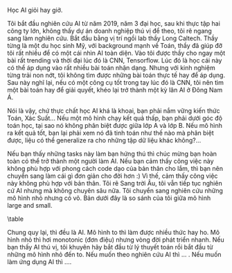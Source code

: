 

Học AI giỏi hay giở.

Tôi bắt đầu nghiên cứu AI từ năm 2019, năm 3 đại học, sau khi thực tập hai công ty lớn, không thấy dự án doanh nghiệp thú vị để theo, tôi rẽ ngang sang làm nghiên cứu. Bắt đầu bằng vị trí ngồi lab thầy Long Caltech. Thầy từng là một du học sinh Mỹ, với background mạnh về Toán, thầy đã giúp đỡ tôi rất nhiều để có một cái nhìn AI toàn diện. Vào tôi được thầy cho ngay một bài rất trending và thời đại lúc đó là CNN, Tensorflow. Lúc đó là học cái này có thể áp dụng vào rất nhiều bài toán nhận dạng. Nhưng với kinh nghiệm từng trải non nớt, tôi không tìm được những bài toán thực tế hay để áp dụng. Sau này nghĩ lại, nếu có một công cụ tốt trong tay lúc đó là CNN, tôi nên tìm một bài toán hay để giải quyết, khéo lại trở thành một kỳ lân AI ở Đông Nam Á.

Nói là vậy, chứ thực chất học AI khá là khoai, bạn phải nắm vững kiến thức Toán, Xác Suất... Nếu một mô hình chạy kết quả thấp, bạn phải dưới góc độ toán học, tại sao nó không phân biệt được giữa lớp A và lớp B. Nếu mô hình ra kết quả tốt, bạn lại phải xem nó đã tinh toán như thế nào mà phân biệt được, liệu có thể generalize ra cho những tập dữ liệu khác không?...

Nếu bạn thấy những tasks này làm bạn hứng thú thì chúc mừng bạn hoàn toàn có thể trở thành một người làm AI. Nếu bạn cảm thấy công việc này không phù hợp với phong cách code dạo của bản thân cho lắm, thì bạn nên chuyển sang làm cái gì đơn giản cho đời hơn :)
Vì thế, cảm thấy công việc này không phù hợp với bản thân. Tôi rẽ 
Sang trời Âu, tôi vẫn tiếp tục nghiên cứ AI nhưng mà không chuyên sâu nữa. Tôi chuyển sang nghiên cứu những mô hình nhỏ nhưng có võ. Bản dưới đây là so sánh của tôi giữa mô hình large and small.

\table

Chung quy lại, thì đều là AI. Mô hình to thì làm được nhiều thức hay ho. Mô hình nhỏ thì hơi monotonic (đơn điệu) nhưng vòng đời phát triển nhanh. Nếu bạn thấy AI thú vị, tôi khuyên hãy bắt đầu từ lý thuyết toán rồi bắt đầu từ những mô hình nhỏ đến to. Nếu muốn theo nghiên cứu AI thì ... . Nếu muốn làm ứng dụng AI thì ....
